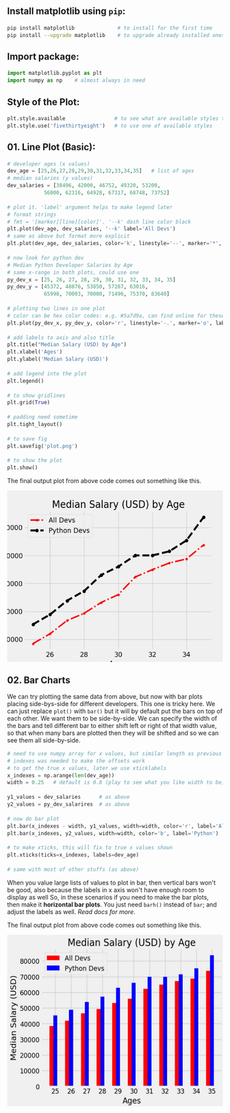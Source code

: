 ## Install matplotlib using `pip`:
```bash
pip install matplotlib              # to install for the first time
pip install --upgrade matplotlib    # to upgrade already installed ones
```

## Import package:
```python
import matplotlib.pyplot as plt
import numpy as np    # almost always in need
```

## Style of the Plot:
```python
plt.style.available                # to see what are available styles to choose from
plt.style.use('fivethirtyeight')   # to use one of available styles
```

## 01. Line Plot (Basic):
```python
# developer ages (x values)
dev_age = [25,26,27,28,29,30,31,32,33,34,35]   # list of ages
# median salaries (y values)
dev_salaries = [38496, 42000, 46752, 49320, 53200, 
            56000, 62316, 64928, 67317, 68748, 73752]

# plot it. 'label' argument helps to make legend later
# format strings
# fmt = '[marker][line][color]'. '--k' dash line color black
plt.plot(dev_age, dev_salaries, '--k' label='All Devs')
# same as above but format more explicit
plt.plot(dev_age, dev_salaries, color='k', linestyle='--', marker='*', linewidth=3, label='All Devs')

# now look for python dev
# Median Python Developer Salaries by Age
# same x-range in both plots, could use one
py_dev_x = [25, 26, 27, 28, 29, 30, 31, 32, 33, 34, 35]
py_dev_y = [45372, 48876, 53850, 57287, 63016,
            65998, 70003, 70000, 71496, 75370, 83640]

# plotting two lines in one plot
# color can be hex color codes: e.g. #5a7d9a, can find online for these
plt.plot(py_dev_x, py_dev_y, color='r', linestyle='-.', marker='o', label='Python Devs')

# add labels to axis and also title
plt.title("Median Salary (USD) by Age")
plt.xlabel('Ages')
plt.ylabel('Median Salary (USD)')

# add legend into the plot
plt.legend()

# to show gridlines
plt.grid(True)

# padding need sometime
plt.tight_layout()

# to save fig
plt.savefig('plot.png')

# to show the plot
plt.show()
```
The final output plot from above code comes out something like this.

<img src="./plot1.png" 
        width="600" 
        height="400" 
        style="display: block; margin: 0 auto" />


## 02. Bar Charts
We can try plotting the same data from above, but now with bar plots placing side-bys-side for different developers. This one is tricky here. We can just replace `plot()` with `bar()` but it will by default put the bars on top of each other. We want them to be side-by-side. We can specify the width of the bars and tell different bar to either shift left or right of that width value, so that when many bars are plotted then they will be shifted and so we can see them all side-by-side.
```python
# need to use numpy array for x values, but similar length as previous
# indexes was needed to make the offsets work
# to get the true x values, later we use xticklabels
x_indexes = np.arange(len(dev_age))
width = 0.25   # default is 0.8 (play to see what you like width to be)

y1_values = dev_salaries      # as above
y2_values = py_dev_salarires  # as above

# now do bar plot
plt.bar(x_indexes - width, y1_values, width=width, color='r', label='All Devs') # notice the shift in x_indexes
plt.bar(x_indexes, y2_values, width=width, color='b', label='Python')

# to make xticks, this will fix to true x values shown
plt.xticks(ticks=x_indexes, labels=dev_age)

# same with most of other stuffs (as above)
```
When you value large lists of values to plot in bar, then vertical bars won't be good, also because the labels in x axis won't have enough room to display as well So, in these scenarios if you need to make the bar plots, then make it **horizontal bar plots**. You just need `barh()` instead of `bar`; and adjust the labels as well. *Read docs for more*.

The final output plot from above code comes out something like this.

<img src="./plot2.png" 
        width="600" 
        height="400" 
        style="display: block; margin: 0 auto" />
